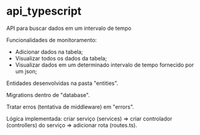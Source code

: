 # api_typescript
API para buscar dados em um intervalo de tempo

Funcionalidades de monitoramento:
- Adicionar dados na tabela;
- Visualizar todos os dados da tabela;
- Visualizar dados em um determinado intervalo de tempo fornecido por um json;

Entidades desenvolvidas na pasta "entities".

Migrations dentro de "database".

Tratar erros (tentativa de middleware) em "errors". 

Lógica implementada: criar serviço (services) => criar controlador (controllers) do serviço => adicionar rota (routes.ts).
